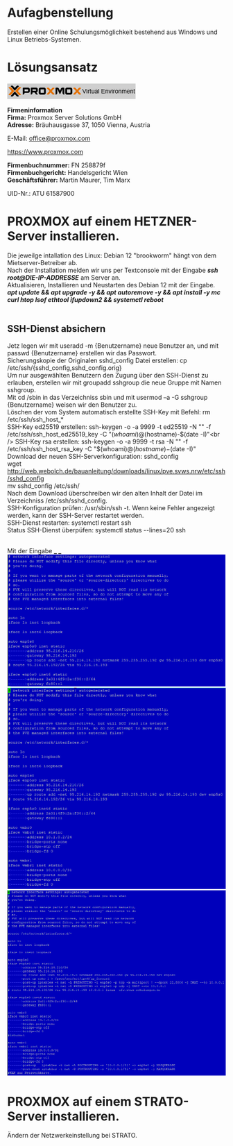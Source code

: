 # Aufagbenstellung
Erstellen einer  Online Schulungsmöglichkeit bestehend aus Windows und Linux Betriebs-Systemen.
# L&ouml;sungsansatz
![PROXMOX_VE](./1-INSTALLATION/grafics/pve_logo.png)

**Firmeninformation**<br> 
**Firma:** Proxmox Server Solutions GmbH<br> 
**Adresse:** Bräuhausgasse 37, 1050 Vienna, Austria<br> 

E-Mail: office@proxmox.com

https://www.proxmox.com

**Firmenbuchnummer:** FN 258879f<br> 
**Firmenbuchgericht:** Handelsgericht Wien<br>
**Geschäftsführer:** Martin Maurer, Tim Marx<br> 

UID-Nr.: ATU 61587900

# PROXMOX auf einem HETZNER-Server installieren.
Die jeweilge intallation des Linux: Debian 12 "brookworm" hängt von dem Mietserver-Betreiber ab.<br /> 
Nach der Installation melden wir uns per Textconsole mit der Eingabe **_ssh root@DIE-IP-ADDRESSE_** am Server an.<br /> 
Aktualisieren, Installieren und Neustarten des Debian 12 mit der Eingabe.<br />
**_apt update && apt upgrade -y && apt autoremove -y && apt install -y mc curl htop lsof ethtool ifupdown2 && systemctl reboot_**<br />
<br />
## SSH-Dienst absichern
Jetz legen wir mit useradd -m {Benutzername} neue Benutzer an, und mit passwd {Benutzername} erstellen wir das Passwort.<br />
Sicherungskopie der Originalen sshd_config Datei erstellen: cp /etc/ssh/{sshd_config,sshd_config.orig}<br />
Um nur ausgewählten Benutzern den Zugung über den SSH-Dienst zu erlauben, erstellen wir mit groupadd sshgroup die neue Gruppe mit Namen sshgroup.<br />
Mit cd /sbin in das Verzeichniss sbin und mit usermod –a -G sshgroup {Benutzername} weisen wir den Benutzer zu.<br />
Löschen der vom System automatisch erstellte SSH-Key mit Befehl: rm /etc/ssh/ssh_host_*<br />
SSH-Key ed25519 erstellen: ssh-keygen -o -a 9999 -t ed25519 -N "" -f /etc/ssh/ssh_host_ed25519_key -C "$(whoami)@$(hostname)-$(date -I)"<br />
SSH-Key rsa erstellen: ssh-keygen -o -a 9999 -t rsa -N "" -f /etc/ssh/ssh_host_rsa_key -C "$(whoami)@$(hostname)-$(date -I)"<br />
Download der neuen SSH-Serverkonfiguration: sshd_config<br />
wget http://web.webolch.de/bauanleitung/downloads/linux/pve.svws.nrw/etc/ssh/sshd_config<br />
mv sshd_config /etc/ssh/<br />
Nach dem Download überschreiben wir den alten Inhalt der Datei im Verzeichniss /etc/ssh/sshd_config.<br />
SSH-Konfiguration prüfen: /usr/sbin/ssh -t. Wenn keine Fehler angezeigt werden, kann der SSH-Server restartet werden.<br />
SSH-Dienst restarten: systemctl restart ssh<br />
Status SSH-Dienst überpüfen: systemctl status --lines=20 ssh<br />
<br />


Mit der Eingabe **_ _** <br />
![interfaces_org](./grafics/interfaces_hetzner_org.png)<br>
![interfaces_vmbrs](./grafics/interfaces_hetzner_vmbrs.png)<br>
![interfaces_fertig](./grafics/interfaces_hetzner_fertig.png)<br>






# PROXMOX auf einem STRATO-Server installieren.
Ändern der Netzwerkeinstellung bei STRATO.<br />

<br />
<br />
<br />



